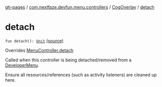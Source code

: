 [gh-pages](../../index.md) / [com.nextfaze.devfun.menu.controllers](../index.md) / [CogOverlay](index.md) / [detach](./detach.md)

# detach

`fun detach(): `[`Unit`](https://kotlinlang.org/api/latest/jvm/stdlib/kotlin/-unit/index.html) [(source)](https://github.com/NextFaze/dev-fun/tree/master/devfun-menu/src/main/java/com/nextfaze/devfun/menu/controllers/Cog.kt#L141)

Overrides [MenuController.detach](../../com.nextfaze.devfun.menu/-menu-controller/detach.md)

Called when this controller is being detached/removed from a [DeveloperMenu](../../com.nextfaze.devfun.menu/-developer-menu/index.md).

Ensure all resources/references (such as activity listeners) are cleaned up here.

